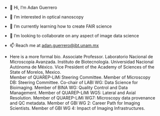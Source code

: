 - 👋 Hi, I’m Adan Guerrero
- 👀 I’m interested in optical nanoscopy
- 🌱 I’m currently learning how to create FAIR science
- 💞️ I’m looking to collaborate on any aspect of image data science
- 📫 Reach me at adan.guerrero@ibt.unam.mx


- Here is a more formal bio.
  Associate Professor. Laboratorio Nacional de Microscopía Avanzada. Instituto de Biotecnología. Universidad Nacional Autónoma de México.
  Vice President of the Academy of Sciences of the State of Morelos, Mexico.  
  Member of QUAREP-LiMi Steering Committee.
  Member of Microscopy DB: Steering Committee.
  Co-chair of LABI WG: Data Science for Bioimaging.
  Member of BINA WG: Quality Control and Data Management.
  Member of QUAREP-LiMi WG5: Lateral and Axial Resolution.
  Member of QUAREP-LiMi WG7: Microscopy data provenance and QC metadata.
  Member of GBI WG 2: Career Path for Imaging Scientists.
  Member of GBI WG 4: Impact of Imaging Infrastructures.
